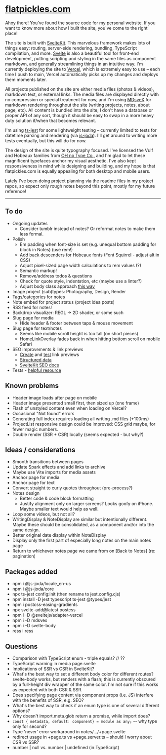 # [flatpickles.com](https://flatpickles.com)

Ahoy there! You've found the source code for my personal website. If you want to know more about how I built the site, you've come to the right place!

The site is built with [SvelteKit](https://kit.svelte.dev/). This marvelous framework makes lots of things easy: routing, server-side rendering, bundling, TypeScript compilation, and more. [Svelte](https://svelte.dev/) is also a beautiful tool for front-end development, putting scripting and styling in the same files as component markdown, and generally streamlining things in an intuitive way. I'm currently deploying the site to [Vercel](https://vercel.com/), which is extremely easy to use – each time I push to main, Vercel automatically picks up my changes and deploys them moments later.

All projects published on the site are either media files (photos & videos), markdown text, or external links. The media files are displayed directly with no compression or special treatment for now, and I'm using [MDsveX](https://mdsvex.com/) for markdown rendering throughout the site (writing projects, notes, about page, etc). All content is bundled into the site; I don't have a database or proper API of any sort, though it should be easy to swap in a more heavy duty solution if/when that becomes relevant.

I'm using [ts-jest](https://huafu.github.io/ts-jest/) for some lightweight testing – currently limited to tests for datetime parsing and rendering (via [js-joda](https://js-joda.github.io/js-joda/)). I'll get around to writing more tests eventually, but this will do for now.

The design of the site is quite typography focused. I've licensed the Vulf and Hobeaux families from [OH no Type Co.](https://ohnotype.co/), and I'm glad to let these magnificent typefaces anchor my visual aesthetic. I've also kept responsiveness in mind while designing and building, and my hope is that flatpickles.com is equally appealing for both desktop and mobile users.

Lately I've been doing project planning via the readme files in my project repos, so expect only rough notes beyond this point, mostly for my future reference!

---

## To do

-   Ongoing updates
    -   Consider tumblr instead of notes? Or reformat notes to make them less formal.
-   Polish
    -   Em padding when font-size is set (e.g. unequal bottom padding for block in Notes) (use rem!)
    -   Add back descenders for Hobeaux fonts (Font Squirrel - adjust alt in CSS)
    -   Adjust pixel-sized page width calculations to rem values (?)
    -   Semantic markup!
    -   Remove/address todos & questions
    -   Check for quote style, indentation, etc (maybe use a linter?)
    -   Adjust body class approach [this way](https://github.com/sveltejs/svelte/issues/3105#issuecomment-1373889014)
-   Image project (sub)types: Photography, Design, Render
-   Tags/categories for notes
-   Note embed for project status (project idea posts)
-   RSS feed for notes!
-   Backdrop visualizer: REGL -> 2D shader, or some such
-   Slug page for media
    -   Hide header & footer between taps & mouse movement
-   Slug page for text/notes
    -   Seems like mobile scroll height is too tall (on short pieces)
    -   HomeLinkOverlay fades back in when hitting bottom scroll on mobile Safari
-   SEO improvements & link previews
    -   [Create](https://dev.to/domagojvidovic/how-to-create-beautiful-link-previews-for-every-platform-1nka) and [test](https://socialsharepreview.com/) link previews
    -   [Structured data](https://developers.google.com/search/docs/appearance/structured-data/intro-structured-data#structured-data)
    -   [SvelteKit SEO docs](https://kit.svelte.dev/docs/seo)
-   Tests - [helpful resource](https://el3um4s.medium.com/how-to-test-sveltekit-app-with-jest-848afa8edbc7)

## Known problems

-   Header image loads after page on mobile
-   Header image presented small first, then sized up (one frame)
-   Flash of unstyled content even when loading on Vercel?
-   Occasional "Not found" errors
-   Generating full index requires loading all writing .md files (+100ms)
-   ProjectList responsive design could be improved: CSS grid maybe, for fewer magic numbers.
-   Double render (SSR + CSR) locally (seems expected - but why?)

## Ideas / considerations

-   Smooth transitions between pages
-   Update Spark effects and add links to archive
-   Maybe use Vite imports for media assets
-   Anchor page for media
-   Anchor page for text
-   Convert straight to curly quotes throughout (pre-process?)
-   Notes design
    -   Better code & code block formatting
    -   Justify alignment only on larger screens? Looks goofy on iPhone. Maybe smaller text would help as well.
-   Loop some videos, but not all?
-   WritingDisplay & NoteDisplay are similar but intentionally different. Maybe these should be consolidated, as a component and/or into the same design.
-   Better original date display within NoteDisplay
-   Display only the first part of especially long notes on the main notes page
-   Return to whichever notes page we came from on [Back to Notes] (re: pagination)

## Packages added

-   npm i @js-joda/locale_en-us
-   npm i @js-joda/core
-   npx ts-jest config:init (then rename to jest.config.cjs)
-   npm install -D jest typescript ts-jest @types/jest
-   npm i postcss-easing-gradients
-   npx svelte-add@latest postcss
-   npm i -D @sveltejs/adapter-vercel
-   npm i -D mdsvex
-   npm i -D svelte-body
-   ress i ress

## Questions

-   Comparison with TypeScript enum - triple equals? // ??
-   TypeScript warning in media page.svelte
-   Implications of SSR vs CSR in SvelteKit?
-   What's the best way to set a different body color for different routes? svelte-body works, but renders with a flash; this is currently obscured by a full-height div wrapper of the same color. I'm not sure if this works as expected with both CSR & SSR.
-   Does specifying page content via component props (i.e. JS) interfere with the benefits of SSR, e.g. SEO?
-   What's the best way to check if an enum type is one of several different options?
-   Why doesn't import.meta.glob return a promise, while import does?
-   `const { metadata, default: component} = module as any;` -- why type only for second?
-   Type 'never' error workaround in notes/.../+page.svelte
-   redirect usage in +page.ts vs +page.server.ts – should I worry about CSR vs SSR?
-   number | null vs. number | undefined (in TypeScript)
